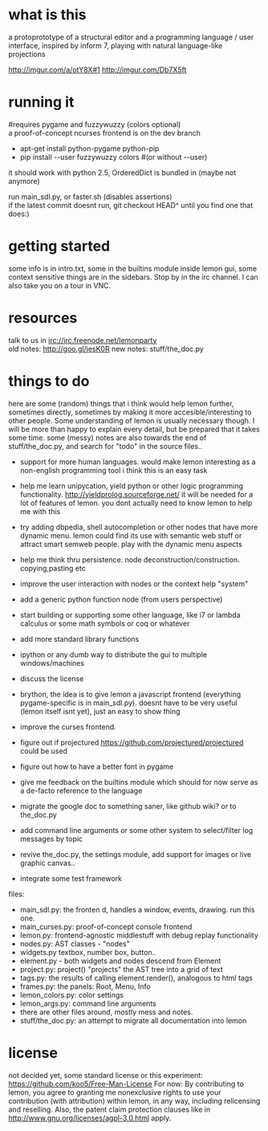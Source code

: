 what is this
===
a protoprototype of a structural editor and a programming language / user interface, inspired by inform 7, playing with natural language-like projections

<http://imgur.com/a/otY8X#1>
<http://imgur.com/Db7X5ft>


running it
===
\#requires pygame and fuzzywuzzy (colors optional)  
a proof-of-concept ncurses frontend is on the dev branch  

* apt-get install python-pygame python-pip
* pip install --user fuzzywuzzy colors
#(or without --user)

it should work with python 2.5, OrderedDict is bundled in (maybe not anymore)  

run main_sdl.py, or faster.sh (disables assertions)  
if the latest commit doesnt run, git checkout HEAD^ until you find one that does:)

getting started
===
some info is in intro.txt, some in the builtins module inside lemon gui,
some context sensitive things are in the sidebars. Stop by in the irc channel.
I can also take you on a tour in VNC.


resources
===
talk to us in [irc://irc.freenode.net/lemonparty](irc://irc.freenode.net/lemonparty)  
old notes:  http://goo.gl/jesK0R
new notes: stuff/the_doc.py



things to do
===
here are some (random) things that i think would help lemon further, sometimes directly, sometimes by making it more
accesible/interesting to other people. Some understanding of lemon is usually
necessary though. I will be more than happy to explain every detail, but be prepared that it takes some time.
some (messy) notes are also towards the end of stuff/the_doc.py, and search for "todo" in the source files..

* support for more human languages.
 would make lemon interesting as a non-english programming tool
 i think this is an easy task
* help me learn unipycation, yield python or other logic programming functionality.
<http://yieldprolog.sourceforge.net/>
 it will be needed for a lot of features of lemon.
 you dont actually need to know lemon to help me with this

* try adding dbpedia, shell autocompletion or other nodes that have more dynamic menu.
 lemon could find its use with semantic web stuff or attract smart semweb people.
 play with the dynamic menu aspects
 
* help me think thru persistence. node deconstruction/construction. copying,pasting etc

* improve the user interaction with nodes or the context help "system"

* add a generic python function node (from users perspective)

* start building or supporting some other language, like i7 or lambda calculus or some math symbols or coq or whatever

* add more standard library functions

* ipython or any dumb way to distribute the gui to multiple windows/machines

* discuss the license

* brython, the idea is to give lemon a javascript frontend (everything pygame-specific is in main_sdl.py).
 doesnt have to be very useful (lemon itself isnt yet), just an easy to show thing

* improve the curses frontend.

* figure out if projectured <https://github.com/projectured/projectured> could be used

* figure out how to have a better font in pygame

* give me feedback on the builtins module which should for now serve as a de-facto reference to the language

* migrate the google doc to something saner, like github wiki? or to the_doc.py

* add command line arguments or some other system to select/filter log messages by topic

* revive the_doc.py, the settings module, add support for images or live graphic canvas..

* integrate some test framework

files:
* main_sdl.py: the fronten d, handles a window, events, drawing. run this one.
* main_curses.py: proof-of-concept console frontend
* lemon.py: frontend-agnostic middlestuff with debug replay functionality
* nodes.py: AST classes - "nodes"
* widgets.py textbox, number box, button..
* element.py - both widgets and nodes descend from Element
* project.py: project() "projects" the AST tree into a grid of text
* tags.py: the results of calling element.render(), analogous to html tags
* frames.py: the panels: Root, Menu, Info
* lemon_colors.py: color settings
* lemon_args.py: command line arguments
* there are other files around, mostly mess and notes. 
* stuff/the_doc.py: an attempt to migrate all documentation into lemon



license
===
not decided yet, some standard license or this experiment: <https://github.com/koo5/Free-Man-License> 
For now: By contributing to lemon, you agree to granting me nonexclusive rights to use your contribution (with attribution) within lemon, in any way, including relicensing and reselling. Also, the patent claim protection clauses like in http://www.gnu.org/licenses/agpl-3.0.html apply.


